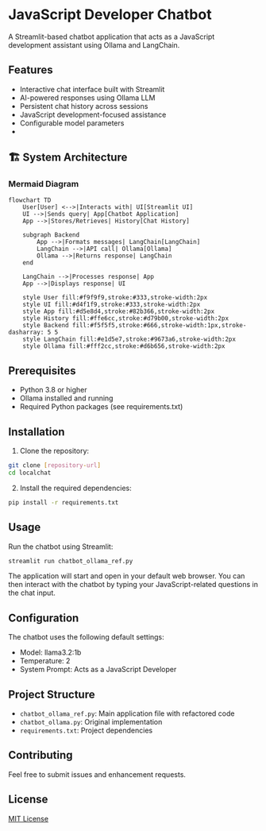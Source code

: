 # JavaScript Developer Chatbot

A Streamlit-based chatbot application that acts as a JavaScript development assistant using Ollama and LangChain.

## Features

- Interactive chat interface built with Streamlit
- AI-powered responses using Ollama LLM
- Persistent chat history across sessions
- JavaScript development-focused assistance
- Configurable model parameters
- 
## 🏗️ System Architecture

### Mermaid Diagram
```mermaid
flowchart TD
    User[User] <-->|Interacts with| UI[Streamlit UI]
    UI -->|Sends query| App[Chatbot Application]
    App -->|Stores/Retrieves| History[Chat History]
    
    subgraph Backend
        App -->|Formats messages| LangChain[LangChain]
        LangChain -->|API call| Ollama[Ollama]
        Ollama -->|Returns response| LangChain
    end

    LangChain -->|Processes response| App
    App -->|Displays response| UI
    
    style User fill:#f9f9f9,stroke:#333,stroke-width:2px
    style UI fill:#d4f1f9,stroke:#333,stroke-width:2px
    style App fill:#d5e8d4,stroke:#82b366,stroke-width:2px
    style History fill:#ffe6cc,stroke:#d79b00,stroke-width:2px
    style Backend fill:#f5f5f5,stroke:#666,stroke-width:1px,stroke-dasharray: 5 5
    style LangChain fill:#e1d5e7,stroke:#9673a6,stroke-width:2px
    style Ollama fill:#fff2cc,stroke:#d6b656,stroke-width:2px
```
## Prerequisites

- Python 3.8 or higher
- Ollama installed and running
- Required Python packages (see requirements.txt)

## Installation

1. Clone the repository:
```bash
git clone [repository-url]
cd localchat
```

2. Install the required dependencies:
```bash
pip install -r requirements.txt
```

## Usage

Run the chatbot using Streamlit:
```bash
streamlit run chatbot_ollama_ref.py
```

The application will start and open in your default web browser. You can then interact with the chatbot by typing your JavaScript-related questions in the chat input.

## Configuration

The chatbot uses the following default settings:
- Model: llama3.2:1b
- Temperature: 2
- System Prompt: Acts as a JavaScript Developer

## Project Structure

- `chatbot_ollama_ref.py`: Main application file with refactored code
- `chatbot_ollama.py`: Original implementation
- `requirements.txt`: Project dependencies

## Contributing

Feel free to submit issues and enhancement requests.

## License

[MIT License](LICENSE)
